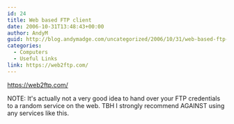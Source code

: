 ```yaml
---
id: 24
title: Web based FTP client
date: 2006-10-31T13:48:43+00:00
author: AndyM
guid: http://blog.andymadge.com/uncategorized/2006/10/31/web-based-ftp-client/
categories:
  - Computers
  - Useful Links
link: https://web2ftp.com/
---
```

<https://web2ftp.com/>

NOTE: It's actually not a very good idea to hand over your FTP credentials to a random service on the web.  TBH I strongly recommend AGAINST using any services like this.

<!--more-->